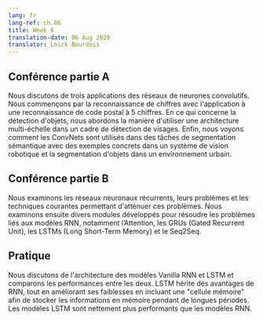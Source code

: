 ```yaml
---
lang: fr
lang-ref: ch.06
title: Week 6
translation-date: 06 Aug 2020
translator: Loïck Bourdois
---
```


<!--
## Lecture part A

We discussed three applications of convolutional neural networks. We started with digit recognition and the application to a 5-digit zip code recognition. In object detection, we talk about how to use multi-scale architecture in a face detection setting. Lastly, we saw how ConvNets are used in semantic segmentation tasks with concrete examples in a robotic vision system and object segmentation in an urban environment.
-->


## Conférence partie A

Nous discutons de trois applications des réseaux de neurones convolutifs. Nous commençons par la reconnaissance de chiffres avec l'application à une reconnaissance de code postal à 5 chiffres. En ce qui concerne la détection d'objets, nous abordons la manière d'utiliser une architecture multi-échelle dans un cadre de détection de visages. Enfin, nous voyons comment les ConvNets sont utilisés dans des tâches de segmentation sémantique avec des exemples concrets dans un système de vision robotique et la segmentation d'objets dans un environnement urbain.

<!--
## Lecture part B

We examine Recurrent Neural Networks, their problems, and common techniques for mitigating these issues.  We then review a variety of modules developed to resolve RNN model issues including Attention, GRUs (Gated Recurrent Unit), LSTMs (Long Short-Term Memory), and Seq2Seq.
-->

## Conférence partie B

Nous examinons les réseaux neuronaux récurrents, leurs problèmes et les techniques courantes permettant d'atténuer ces problèmes.  Nous examinons ensuite divers modules développés pour résoudre les problèmes liés aux modèles RNN, notamment l’Attention, les GRUs (Gated Recurrent Unit), les LSTMs (Long Short-Term Memory) et le Seq2Seq.

<!--
## Practicum

We discussed architecture of Vanilla RNN and LSTM models and compared the performance between the two. LSTM inherits advantages of RNN, while improving RNN's weaknesses by including a 'memory cell' to store information in memory for long periods of time. LSTM models significantly outperforms RNN models.
-->

## Pratique
Nous discutons de l'architecture des modèles Vanilla RNN et LSTM et comparons les performances entre les deux. LSTM hérite des avantages de RNN, tout en améliorant ses faiblesses en incluant une "cellule mémoire" afin de stocker les informations en mémoire pendant de longues périodes. Les modèles LSTM sont nettement plus performants que les modèles RNN.

